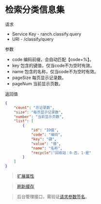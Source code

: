 # 检索分类信息集

请求
- Service Key - ranch.classify.query
- URI - /classify/query

参数
- code 编码前缀，会自动匹配【code+%】。
- key 包含的键值，仅当code不为空时有效。
- name 包含的名称，仅当code不为空时有效。
- pageSize 每页显示记录数。
- pageNum 当前显示页数。

返回值
```json
{
    "count": "总记录数",
    "size": "每页显示记录数",
    "number": "当前显示页数",
    "list": [
        {
            "id": "ID值",
            "code": "编码",
            "key": "键",
            "value": "值",
            "name": "名称",
            "recycle":"回收站：0-否，1-是"
        }
    ]
}
```

> [扩展属性](json.md)

> [刷新缓存](refresh.md)

> 后台管理接口，需验证[请求参数签名](https://github.com/heisedebaise/tephra/blob/master/tephra-ctrl/doc/sign.md)。
